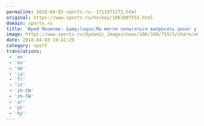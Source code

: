 ```yaml
---
permalink: 2018-04-03-sports.ru--1711971272.html
original: https://www.sports.ru/hockey/1061887555.html
domain: sports.ru
title: 'Юрий Яковлев: &amp;laquo;Мы могли попытаться выпросить денег у РЖД, перекупить каких-то игроков, но считаем, что это неправильно&amp;raquo;'
image: https://www.sports.ru/dynamic_images/news/106/188/755/5/share/a0706c.png
date: 2018-04-03 19:41:29
category: sport
translations: 
 - 'en'
 - 'es'
 - 'de'
 - 'ja'
 - 'fr'
 - 'it'
 - 'zh-CN'
 - 'zh-TW'
 - 'ar'
 - 'pt'
 - 'hy'
---
```


